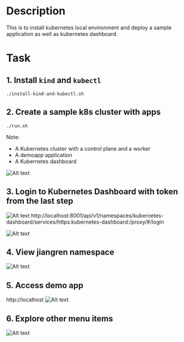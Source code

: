 # Description
This is to install kubernetes local environment and deploy a sample application as well as kubernetes dashboard.

# Task

## 1. Install `kind` and `kubectl`
```
./install-kind-and-kubectl.sh
```

## 2. Create a sample k8s cluster with apps
```
./run.sh
```
Note: 
- A Kubernetes cluster with a control plane and a worker
- A demoapp application
- A Kubernetes dashboard

![Alt text](/images/k8s1.png?raw=true)

## 3. Login to Kubernetes Dashboard with token from the last step

![Alt text](/images/k8s2.png?raw=true)
http://localhost:8001/api/v1/namespaces/kubernetes-dashboard/services/https:kubernetes-dashboard:/proxy/#/login

![Alt text](/images/k8s3.png?raw=true)

## 4. View jiangren namespace
![Alt text](/images/k8s4.png?raw=true)

## 5. Access demo app
http://localhost
![Alt text](/images/k8s5.png?raw=true)

## 6. Explore other menu items 
![Alt text](/images/k8s6.png?raw=true)
